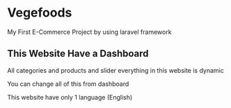# Vegefoods
My First E-Commerce Project by using laravel framework

## This Website Have a Dashboard

All categories and products and slider everything in this website is dynamic 

You can change all of this from dashboard

This website have only 1 language (English)
